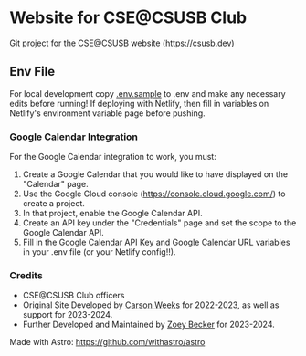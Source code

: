 # Website for CSE@CSUSB Club

Git project for the CSE@CSUSB website (https://csusb.dev)

## Env File

For local development copy [.env.sample](.env.sample) to .env and make any necessary edits before running! If deploying with Netlify, then fill in variables on Netlify's environment variable page before pushing.

### Google Calendar Integration

For the Google Calendar integration to work, you must:
1. Create a Google Calendar that you would like to have displayed on the "Calendar" page.
2. Use the Google Cloud console (https://console.cloud.google.com/) to create a project.
3. In that project, enable the Google Calendar API.
4. Create an API key under the "Credentials" page and set the scope to the Google Calendar API.
5. Fill in the Google Calendar API Key and Google Calendar URL variables in your .env file (or your Netlify config!!).

### Credits

* CSE@CSUSB Club officers
* Original Site Developed by [Carson Weeks](https://github.com/tiviCheatCodeSame) for 2022-2023, as well as support for 2023-2024.
* Further Developed and Maintained by [Zoey Becker](https://github.com/foundationkitty) for 2023-2024.

Made with Astro: https://github.com/withastro/astro
